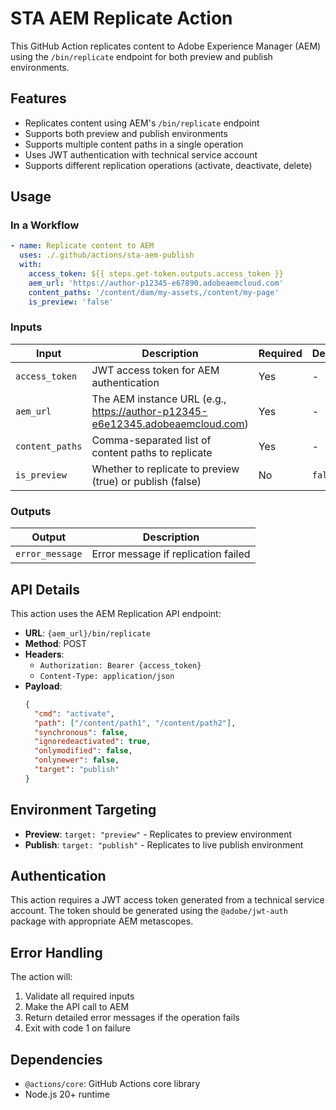 # STA AEM Replicate Action

This GitHub Action replicates content to Adobe Experience Manager (AEM) using the `/bin/replicate` endpoint for both preview and publish environments.

## Features

- Replicates content using AEM's `/bin/replicate` endpoint
- Supports both preview and publish environments
- Supports multiple content paths in a single operation
- Uses JWT authentication with technical service account
- Supports different replication operations (activate, deactivate, delete)

## Usage

### In a Workflow

```yaml
- name: Replicate content to AEM
  uses: ./.github/actions/sta-aem-publish
  with:
    access_token: ${{ steps.get-token.outputs.access_token }}
    aem_url: 'https://author-p12345-e67890.adobeaemcloud.com'
    content_paths: '/content/dam/my-assets,/content/my-page'
    is_preview: 'false'
```

### Inputs

| Input | Description | Required | Default |
|-------|-------------|----------|---------|
| `access_token` | JWT access token for AEM authentication | Yes | - |
| `aem_url` | The AEM instance URL (e.g., https://author-p12345-e6e12345.adobeaemcloud.com) | Yes | - |
| `content_paths` | Comma-separated list of content paths to replicate | Yes | - |
| `is_preview` | Whether to replicate to preview (true) or publish (false) | No | `false` |

### Outputs

| Output | Description |
|--------|-------------|
| `error_message` | Error message if replication failed |

## API Details

This action uses the AEM Replication API endpoint:
- **URL**: `{aem_url}/bin/replicate`
- **Method**: POST
- **Headers**: 
  - `Authorization: Bearer {access_token}`
  - `Content-Type: application/json`
- **Payload**:
  ```json
  {
    "cmd": "activate",
    "path": ["/content/path1", "/content/path2"],
    "synchronous": false,
    "ignoredeactivated": true,
    "onlymodified": false,
    "onlynewer": false,
    "target": "publish"
  }
  ```

## Environment Targeting

- **Preview**: `target: "preview"` - Replicates to preview environment
- **Publish**: `target: "publish"` - Replicates to live publish environment

## Authentication

This action requires a JWT access token generated from a technical service account. The token should be generated using the `@adobe/jwt-auth` package with appropriate AEM metascopes.

## Error Handling

The action will:
1. Validate all required inputs
2. Make the API call to AEM
3. Return detailed error messages if the operation fails
4. Exit with code 1 on failure

## Dependencies

- `@actions/core`: GitHub Actions core library
- Node.js 20+ runtime 